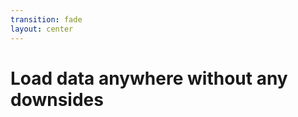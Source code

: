 ```yaml
--- 
transition: fade
layout: center
---
```


# Load data anywhere without any downsides

<!--

In ember, there are a couple places to load components:

- in routes
- and not in routes 

loading data outside of routes is immensely useful when you would otherwise be forced to drill props through countless layers of components. 

Some folks imperatively manage data as properties on a service, updated from routes, but this is troublesome due to how error-prone unencapsulated behaviors _are_.

A common thing developers reach for, and something resources make easier, is fetching data within components. However, If not properly managed, this could lead to the n+1 data loading problem, where you render a list, and that list renders a component where each item within that list makes yet another request.

Today - This can be mitigated by making the implementation of data-fetching resources use a 

backing service to manage a shared cache between the resources, and also batch requests together to minimize the number of requests.

In yesterday's Keynote, we saw that Resources will soon power 
the next generation of route-loading behavior, and mitigate waterfall data fetching.

Very exciting!!

-


Don't say this live:

I think that ember-data should implement this by default, because it'd be the ember-data cache that the default ember-data experience could benefit from -- similar to TanStack Query.
-->

